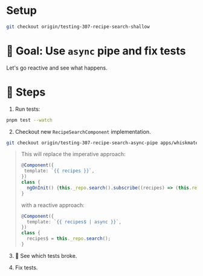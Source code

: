 # Setup

```sh
git checkout origin/testing-307-recipe-search-shallow
```

# 🎯 Goal: Use `async` pipe and fix tests

Let's go reactive and see what happens.

# 📝 Steps

1. Run tests:

```sh
pnpm test --watch
```

2. Checkout new `RecipeSearchComponent` implementation.

```sh
git checkout origin/testing-307-recipe-search-async-pipe apps/whiskmate/src/app/recipe/recipe-search.component.ts
```

> This will replace the imperative approach:
>
> ```ts
> @Component({
>  template: `{{ recipes }}`,
> })
> class {
>   ngOnInit() {this._repo.search().subscribe((recipes) => (this.recipes = recipes));
> }
> ```
>
> with a reactive approach:
>
> ```ts
> @Component({
>   template: `{{ recipes$ | async }}`,
> })
> class {
>   recipes$ = this._repo.search();
> }
> ```

3. 👀 See which tests broke.

4. Fix tests.
